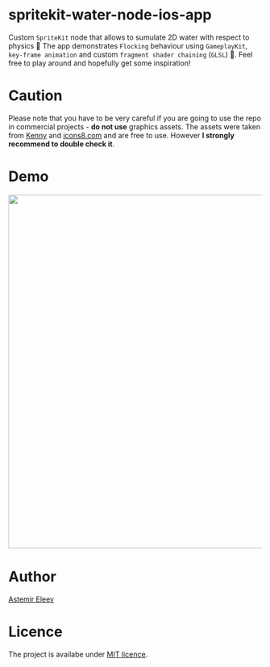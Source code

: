 # spritekit-water-node-ios-app
Custom `SpriteKit` node that allows to sumulate 2D water with respect to physics 🌊 The app demonstrates `Flocking` behaviour using `GameplayKit`, `key-frame animation` and custom `fragment shader chaining` (`GLSL`) 🤯. Feel free to play around and hopefully get some inspiration!

# Caution
Please note that you have to be very careful if you are going to use the repo in commercial projects - **do not use** graphics assets. The assets were taken from [Kenny](https://kenney.nl) and [icons8.com](https://icons8.com) and are free to use. However **I strongly recommend to double check it**.

# Demo

<img src="https://user-images.githubusercontent.com/5098753/38174590-3115fbd4-35d8-11e8-8d52-4255e31e44dc.gif" width="700">

# Author 
[Astemir Eleev](https://github.com/jVirus)

# Licence 
The project is availabe under [MIT licence](https://github.com/jVirus/spritekit-water-node-ios-app/blob/master/LICENSE).
